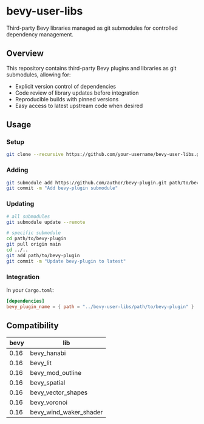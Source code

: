 # bevy-user-libs

Third-party Bevy libraries managed as git submodules for controlled dependency management.

## Overview

This repository contains third-party Bevy plugins and libraries as git submodules, allowing for:
- Explicit version control of dependencies
- Code review of library updates before integration
- Reproducible builds with pinned versions
- Easy access to latest upstream code when desired

## Usage

### Setup
```bash
git clone --recursive https://github.com/your-username/bevy-user-libs.git
```

### Adding
```bash
git submodule add https://github.com/author/bevy-plugin.git path/to/bevy-plugin
git commit -m "Add bevy-plugin submodule"
```

### Updating
```bash
# all submodules
git submodule update --remote

# specific submodule
cd path/to/bevy-plugin
git pull origin main
cd ../..
git add path/to/bevy-plugin
git commit -m "Update bevy-plugin to latest"
```

### Integration

In your `Cargo.toml`:
```toml
[dependencies]
bevy_plugin_name = { path = "../bevy-user-libs/path/to/bevy-plugin" }
```

## Compatibility

| bevy | lib                    |
|------|------------------------|
| 0.16 | bevy_hanabi            |
| 0.16 | bevy_lit               |
| 0.16 | bevy_mod_outline       |
| 0.16 | bevy_spatial           |
| 0.16 | bevy_vector_shapes     |
| 0.16 | bevy_voronoi           |
| 0.16 | bevy_wind_waker_shader |


